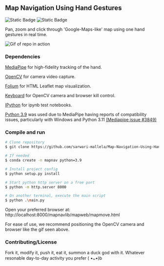 ## Map Navigation Using Hand Gestures

![Static Badge](https://img.shields.io/badge/version-1.0-green)
![Static Badge](https://img.shields.io/badge/python-3.9-blue)

Pan, zoom and click through 'Google-Maps-like' map using one hand gestures in real time.

![Gif of repo in action](../gif.gif)

### Dependencies
[MediaPipe](https://developers.google.com/mediapipe) for high-fidelity tracking of the hand.

[OpenCV](https://opencv.org/) for camera video capture.

[Folium](https://python-visualization.github.io/folium/latest/) for HTML Leaflet map visualization.

[Keyboard](https://github.com/boppreh/keyboard) for OpenCV camera and browser kill control.

[IPython](https://ipython.org/) for ipynb test notebooks.

[Python 3.9](#) was used due to MediaPipe having reports of compatibility issues, particularly with Windows and Python 3.11 [(Mediapipe issue #3849)](https://github.com/google/mediapipe/issues/3849)

### Compile and run

```bash
# Clone repository
$ git clone https://github.com/sarwari-mallela/Map-Navigation-Using-Hand-Gestures

# If needed
$ conda create -n mapnav python=3.9

# Install project config
$ python setup.py install

# Start python http server on a free port
$ python -m http.server 8000

# On another terminal, execute the main script
$ python .\main.py
```

Open your preferred browser at: http://localhost:8000/mapnavlib/mapweb/mapmove.html

For ease of use, we recommend positioning the OpenCV camera and browser like the gif seen above.

### Contributing/License

Fork it, modify it, push it, eat it, summon a duck god with it. Whatever resonable day-to-day activity you prefer ( •ᴗ•)b
